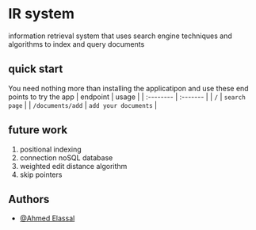 
# IR system

information retrieval system that uses search engine techniques and algorithms to index and query documents


## quick start
You need nothing more than installing the applicatipon and use these end points to try the app
| endpoint | usage     | 
| :-------- | :------- | 
| `/`      | `search page` |
| `/documents/add`      | `add your documents` |

## future work
1. positional indexing
2. connection noSQL database
3. weighted edit distance algorithm
4. skip pointers
## Authors

- [@Ahmed Elassal](https://www.github.com/ahmedelassal0)
